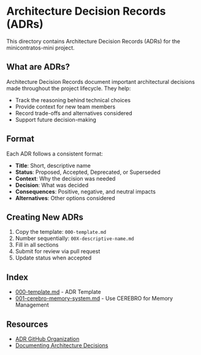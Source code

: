 # Architecture Decision Records (ADRs)

This directory contains Architecture Decision Records (ADRs) for the minicontratos-mini project.

## What are ADRs?

Architecture Decision Records document important architectural decisions made throughout the project lifecycle. They help:
- Track the reasoning behind technical choices
- Provide context for new team members
- Record trade-offs and alternatives considered
- Support future decision-making

## Format

Each ADR follows a consistent format:
- **Title**: Short, descriptive name
- **Status**: Proposed, Accepted, Deprecated, or Superseded
- **Context**: Why the decision was needed
- **Decision**: What was decided
- **Consequences**: Positive, negative, and neutral impacts
- **Alternatives**: Other options considered

## Creating New ADRs

1. Copy the template: `000-template.md`
2. Number sequentially: `00X-descriptive-name.md`
3. Fill in all sections
4. Submit for review via pull request
5. Update status when accepted

## Index

- [000-template.md](./000-template.md) - ADR Template
- [001-cerebro-memory-system.md](./001-cerebro-memory-system.md) - Use CEREBRO for Memory Management

## Resources

- [ADR GitHub Organization](https://adr.github.io/)
- [Documenting Architecture Decisions](https://cognitect.com/blog/2011/11/15/documenting-architecture-decisions)
